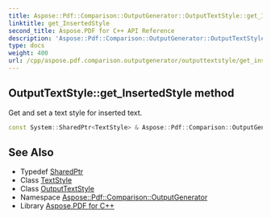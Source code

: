 ```yaml
---
title: Aspose::Pdf::Comparison::OutputGenerator::OutputTextStyle::get_InsertedStyle method
linktitle: get_InsertedStyle
second_title: Aspose.PDF for C++ API Reference
description: 'Aspose::Pdf::Comparison::OutputGenerator::OutputTextStyle::get_InsertedStyle method. Get and set a text style for inserted text in C++.'
type: docs
weight: 400
url: /cpp/aspose.pdf.comparison.outputgenerator/outputtextstyle/get_insertedstyle/
---
```

## OutputTextStyle::get_InsertedStyle method


Get and set a text style for inserted text.

```cpp
const System::SharedPtr<TextStyle> & Aspose::Pdf::Comparison::OutputGenerator::OutputTextStyle::get_InsertedStyle() const
```

## See Also

* Typedef [SharedPtr](../../../system/sharedptr/)
* Class [TextStyle](../../textstyle/)
* Class [OutputTextStyle](../)
* Namespace [Aspose::Pdf::Comparison::OutputGenerator](../../)
* Library [Aspose.PDF for C++](../../../)

